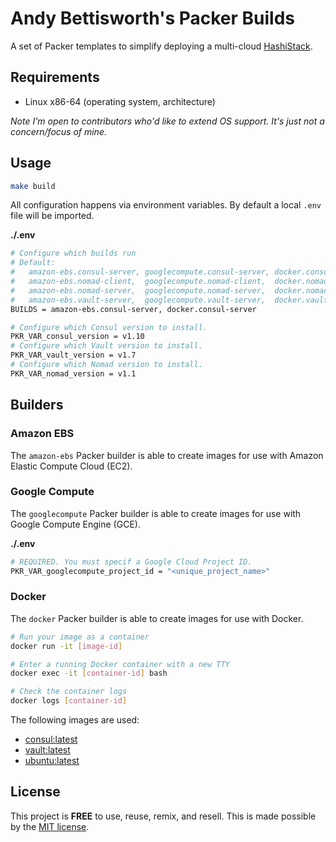 # Andy Bettisworth's Packer Builds

A set of Packer templates to simplify deploying a
multi-cloud [HashiStack](https://hashicorp.com).

## Requirements

- Linux x86-64 (operating system, architecture)

_Note I'm open to contributors who'd like to extend OS support. It's just not a concern/focus of mine._

## Usage

```bash
make build
```

All configuration happens via environment variables.
By default a local `.env` file will be imported.

**./.env**

```bash
# Configure which builds run
# Default: 
#   amazon-ebs.consul-server, googlecompute.consul-server, docker.consul-server,
#   amazon-ebs.nomad-client,  googlecompute.nomad-client,  docker.nomad-client,
#   amazon-ebs.nomad-server,  googlecompute.nomad-server,  docker.nomad-server,
#   amazon-ebs.vault-server,  googlecompute.vault-server,  docker.vault-server
BUILDS = amazon-ebs.consul-server, docker.consul-server

# Configure which Consul version to install.
PKR_VAR_consul_version = v1.10
# Configure which Vault version to install.
PKR_VAR_vault_version = v1.7
# Configure which Nomad version to install.
PKR_VAR_nomad_version = v1.1
```

## Builders

### Amazon EBS

The `amazon-ebs` Packer builder is able to create images for
use with Amazon Elastic Compute Cloud (EC2).

### Google Compute

The `googlecompute` Packer builder is able to create images for
use with Google Compute Engine (GCE).

**./.env**

```bash
# REQUIRED. You must specif a Google Cloud Project ID.
PKR_VAR_googlecompute_project_id = "<unique_project_name>"
```

### Docker

The `docker` Packer builder is able to create images for
use with Docker.

```bash
# Run your image as a container
docker run -it [image-id]

# Enter a running Docker container with a new TTY
docker exec -it [container-id] bash

# Check the container logs
docker logs [container-id]
```

The following images are used:

- [consul:latest](https://hub.docker.com/_/consul/)
- [vault:latest](https://hub.docker.com/_/vault/)
- [ubuntu:latest](https://hub.docker.com/_/ubuntu/)

## License

This project is __FREE__ to use, reuse, remix, and resell.
This is made possible by the [MIT license](/LICENSE).
